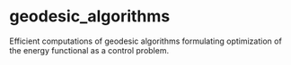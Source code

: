 # geodesic_algorithms
Efficient computations of geodesic algorithms formulating optimization of the energy functional as a control problem.
